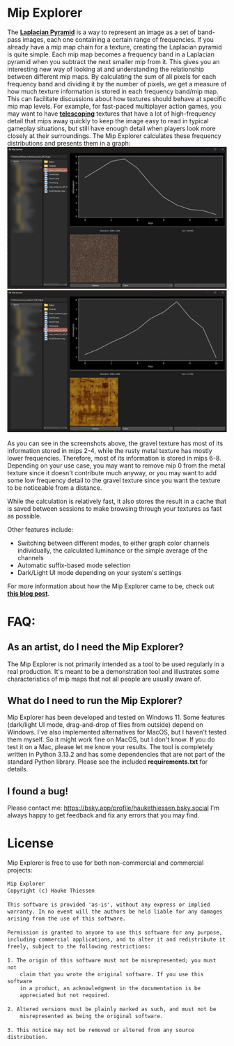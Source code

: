 # Mip Explorer

The **[Laplacian Pyramid](https://docs.nvidia.com/vpi/algo_laplacian_pyramid_generator.html)** is a way to represent an image as a set of band-pass images, each one containing a certain range of frequencies.
If you already have a mip map chain for a texture, creating the Laplacian pyramid is quite simple. Each mip map becomes a frequency band in a Laplacian pyramid when you subtract the next smaller mip from it.
This gives you an interesting new way of looking at and understanding the relationship between different mip maps. By calculating the sum of all pixels for each frequency band and dividing it by the number of pixels, we get a measure of how much texture information is stored in each frequency band/mip map. This can facilitate discussions about how textures should behave at specific mip map levels. For example, for fast-paced multiplayer action games, you may want to have **[telescoping](https://www.artstation.com/artwork/mA8AVv)** textures that have a lot of high-frequency detail that mips away quickly to keep the image easy to read in typical gameplay situations, but still have enough detail when players look more closely at their surroundings.
The Mip Explorer calculates these frequency distributions and presents them in a graph:
![Screenshot of the Mip Explorer displaying the stats of a gravel texture](Images/HighFrequencyExample.jpg)
![Screenshot of the Mip Explorer displaying the stats of a rusty metal texture](Images/LowFrequencyExample.jpg)

As you can see in the screenshots above, the gravel texture has most of its information stored in mips 2-4, while the rusty metal texture has mostly lower frequencies. Therefore, most of its information is stored in mips 6-8. Depending on your use case, you may want to remove mip 0 from the metal texture since it doesn't contribute much anyway, or you may want to add some low frequency detail to the gravel texture since you want the texture to be noticeable from a distance.

While the calculation is relatively fast, it also stores the result in a cache that is saved between sessions to make browsing through your textures as fast as possible.

Other features include:
- Switching between different modes, to either graph color channels individually, the calculated luminance or the simple average of the channels
- Automatic suffix-based mode selection
- Dark/Light UI mode depending on your system's settings

For more information about how the Mip Explorer came to be, check out **[this blog post](https://haukethiessen.com/introducing-the-mip-explorer/)**.

# FAQ:
## As an artist, do I need the Mip Explorer?
The Mip Explorer is not primarily intended as a tool to be used regularly in a real production. It's meant to be a demonstration tool and illustrates some characteristics of mip maps that not all people are usually aware of.

## What do I need to run the Mip Explorer?
Mip Explorer has been developed and tested on Windows 11. Some features (dark/light UI mode, drag-and-drop of files from outside) depend on Windows. I've also implemented alternatives for MacOS, but I haven't tested them myself. So it might work fine on MacOS, but I don't know. If you do test it on a Mac, please let me know your results.
The tool is completely written in Python 3.13.2 and has some dependencies that are not part of the standard Python library. Please see the included **requirements.txt** for details.

## I found a bug!
Please contact me: https://bsky.app/profile/haukethiessen.bsky.social
I'm always happy to get feedback and fix any errors that you may find.

# License
Mip Explorer is free to use for both non-commercial and commercial projects:
```
Mip Explorer
Copyright (c) Hauke Thiessen

This software is provided 'as-is', without any express or implied
warranty. In no event will the authors be held liable for any damages
arising from the use of this software.

Permission is granted to anyone to use this software for any purpose,
including commercial applications, and to alter it and redistribute it
freely, subject to the following restrictions:

1. The origin of this software must not be misrepresented; you must not
    claim that you wrote the original software. If you use this software
    in a product, an acknowledgment in the documentation is be
    appreciated but not required.

2. Altered versions must be plainly marked as such, and must not be
    misrepresented as being the original software.

3. This notice may not be removed or altered from any source distribution.
```

